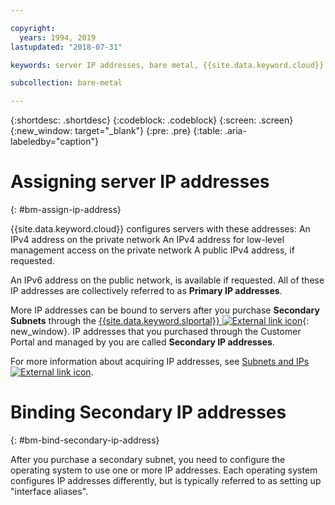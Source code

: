 ```yaml
---

copyright:
  years: 1994, 2019
lastupdated: "2018-07-31"

keywords: server IP addresses, bare metal, {{site.data.keyword.cloud}}

subcollection: bare-metal

---
```


{:shortdesc: .shortdesc}
{:codeblock: .codeblock}
{:screen: .screen}
{:new_window: target="_blank"}
{:pre: .pre}
{:table: .aria-labeledby="caption"}

# Assigning server IP addresses
{: #bm-assign-ip-address}

{{site.data.keyword.cloud}} configures servers with these addresses:
An IPv4 address on the private network
An IPv4 address for low-level management access on the
private network
A public IPv4 address, if requested.

An IPv6 address on the public network, is available if requested. All of
these IP addresses are collectively referred to as **Primary IP addresses**.

More IP addresses can be bound to servers after you purchase **Secondary
Subnets** through the [{{site.data.keyword.slportal}} ![External link icon](../../icons/launch-glyph.svg "External link icon")](https://cloud.ibm.com){: new_window}. IP addresses that you purchased through the Customer Portal
and managed by you are called **Secondary IP addresses**.

For more information about acquiring IP addresses, see [Subnets and IPs ![External link icon](../icons/launch-glyph.svg "External link icon")](https://cloud.ibm.com/docs/infrastructure/subnets/).


# Binding Secondary IP addresses
{: #bm-bind-secondary-ip-address}

After you purchase a secondary subnet, you need to
configure the operating system to use one or more IP addresses. Each operating system configures IP addresses differently, but is typically referred to as setting up "interface aliases".

